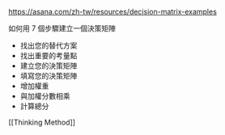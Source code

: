 https://asana.com/zh-tw/resources/decision-matrix-examples

如何用 7 個步驟建立一個決策矩陣
* 找出您的替代方案
* 找出重要的考量點
* 建立您的決策矩陣
* 填寫您的決策矩陣
* 增加權重
* 與加權分數相乘
* 計算總分

[[Thinking Method]]
